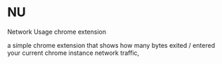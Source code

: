 # NU
Network Usage chrome extension

a simple chrome extension that shows how many bytes exited / entered your current chrome instance network traffic, 

